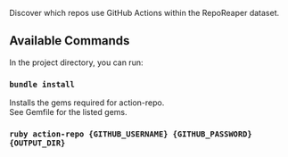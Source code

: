 Discover which repos use GitHub Actions within the RepoReaper dataset.<br />

## Available Commands

In the project directory, you can run:

### `bundle install`

Installs the gems required for action-repo.<br />
See Gemfile for the listed gems.

### `ruby action-repo {GITHUB_USERNAME} {GITHUB_PASSWORD} {OUTPUT_DIR}`
